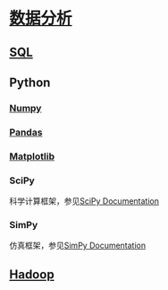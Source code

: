 <link rel="stylesheet" href="https://zhmhbest.gitee.io/hellomathematics/style/index.css">

# [数据分析](https://github.com/zhmhbest/HelloDataAnalysis)

## [SQL](https://zhmhbest.github.io/HelloSQLDB/notes/index.html)

## Python

### [Numpy](python/numpy.html)

### [Pandas](python/pandas.html)

### [Matplotlib](python/matplotlib.html)

### SciPy

科学计算框架，参见[SciPy Documentation](https://docs.scipy.org/doc/scipy/reference/)

### SimPy

仿真框架，参见[SimPy Documentation](https://simpy.readthedocs.io/en/latest/)

## [Hadoop](hadoop.html)
